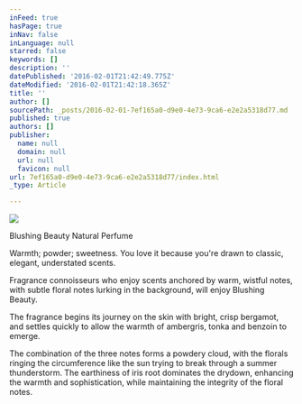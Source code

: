 ```yaml
---
inFeed: true
hasPage: true
inNav: false
inLanguage: null
starred: false
keywords: []
description: ''
datePublished: '2016-02-01T21:42:49.775Z'
dateModified: '2016-02-01T21:42:18.365Z'
title: ''
author: []
sourcePath: _posts/2016-02-01-7ef165a0-d9e0-4e73-9ca6-e2e2a5318d77.md
published: true
authors: []
publisher:
  name: null
  domain: null
  url: null
  favicon: null
url: 7ef165a0-d9e0-4e73-9ca6-e2e2a5318d77/index.html
_type: Article

---
```

![](https://the-grid-user-content.s3-us-west-2.amazonaws.com/8eb780a7-3857-486e-98b6-7dbed9824bc0.jpg)

Blushing Beauty Natural Perfume

Warmth; powder; sweetness. You love it because you're drawn to classic, elegant, understated scents.
  
Fragrance connoisseurs who enjoy scents anchored by warm, wistful notes,
with subtle floral notes lurking in the background, will enjoy Blushing
Beauty.
  
The fragrance begins its journey on the skin with bright, crisp 
bergamot, and settles quickly to allow the warmth of ambergris, tonka 
and benzoin to emerge.
  
The combination of the three notes forms a powdery cloud, with the 
florals ringing the circumference like the sun trying to break through a
summer thunderstorm. The earthiness of iris root dominates the drydown,
enhancing the warmth and sophistication, while maintaining the 
integrity of the floral notes.